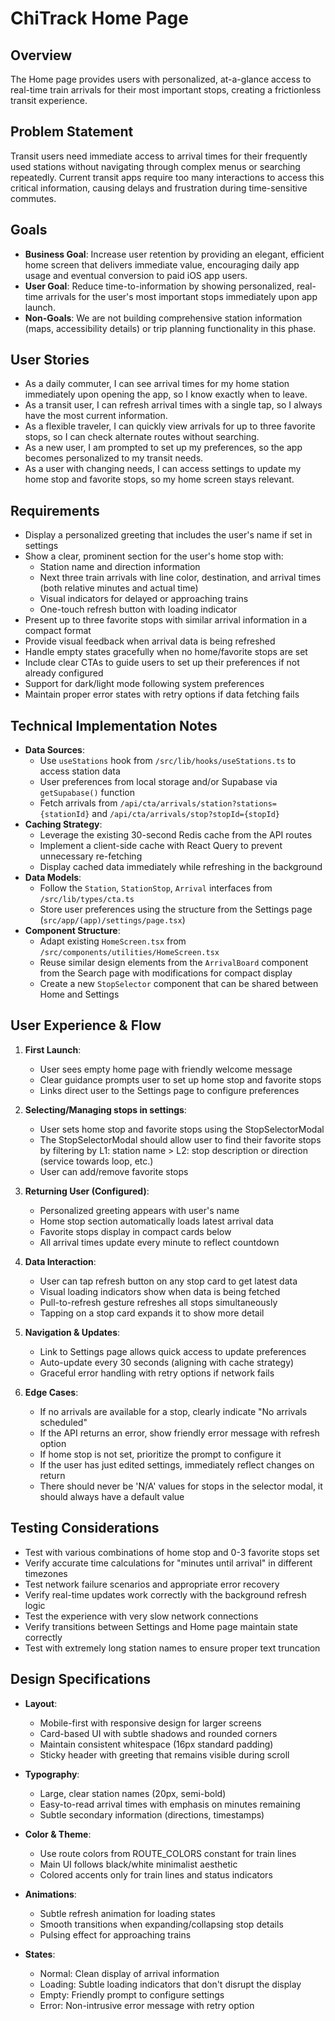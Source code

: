 # ChiTrack Home Page

## Overview
The Home page provides users with personalized, at-a-glance access to real-time train arrivals for their most important stops, creating a frictionless transit experience.

## Problem Statement
Transit users need immediate access to arrival times for their frequently used stations without navigating through complex menus or searching repeatedly. Current transit apps require too many interactions to access this critical information, causing delays and frustration during time-sensitive commutes.

## Goals
- **Business Goal**: Increase user retention by providing an elegant, efficient home screen that delivers immediate value, encouraging daily app usage and eventual conversion to paid iOS app users.
- **User Goal**: Reduce time-to-information by showing personalized, real-time arrivals for the user's most important stops immediately upon app launch.
- **Non-Goals**: We are not building comprehensive station information (maps, accessibility details) or trip planning functionality in this phase.

## User Stories
- As a daily commuter, I can see arrival times for my home station immediately upon opening the app, so I know exactly when to leave.
- As a transit user, I can refresh arrival times with a single tap, so I always have the most current information.
- As a flexible traveler, I can quickly view arrivals for up to three favorite stops, so I can check alternate routes without searching.
- As a new user, I am prompted to set up my preferences, so the app becomes personalized to my transit needs.
- As a user with changing needs, I can access settings to update my home stop and favorite stops, so my home screen stays relevant.

## Requirements
- Display a personalized greeting that includes the user's name if set in settings
- Show a clear, prominent section for the user's home stop with:
  - Station name and direction information
  - Next three train arrivals with line color, destination, and arrival times (both relative minutes and actual time)
  - Visual indicators for delayed or approaching trains
  - One-touch refresh button with loading indicator
- Present up to three favorite stops with similar arrival information in a compact format
- Provide visual feedback when arrival data is being refreshed
- Handle empty states gracefully when no home/favorite stops are set
- Include clear CTAs to guide users to set up their preferences if not already configured
- Support for dark/light mode following system preferences
- Maintain proper error states with retry options if data fetching fails

## Technical Implementation Notes
- **Data Sources**:
  - Use `useStations` hook from `/src/lib/hooks/useStations.ts` to access station data
  - User preferences from local storage and/or Supabase via `getSupabase()` function
  - Fetch arrivals from `/api/cta/arrivals/station?stations={stationId}` and `/api/cta/arrivals/stop?stopId={stopId}`
- **Caching Strategy**:
  - Leverage the existing 30-second Redis cache from the API routes
  - Implement a client-side cache with React Query to prevent unnecessary re-fetching
  - Display cached data immediately while refreshing in the background
- **Data Models**:
  - Follow the `Station`, `StationStop`, `Arrival` interfaces from `/src/lib/types/cta.ts`
  - Store user preferences using the structure from the Settings page (`src/app/(app)/settings/page.tsx`)
- **Component Structure**:
  - Adapt existing `HomeScreen.tsx` from `/src/components/utilities/HomeScreen.tsx`
  - Reuse similar design elements from the `ArrivalBoard` component from the Search page with modifications for compact display
  - Create a new `StopSelector` component that can be shared between Home and Settings

## User Experience & Flow
1. **First Launch**:
   - User sees empty home page with friendly welcome message
   - Clear guidance prompts user to set up home stop and favorite stops
   - Links direct user to the Settings page to configure preferences

2. **Selecting/Managing stops in settings**:
   - User sets home stop and favorite stops using the StopSelectorModal
   - The StopSelectorModal should allow user to find their favorite stops by filtering by L1: station name > L2: stop description or direction (service towards loop, etc.)
   - User can add/remove favorite stops

3. **Returning User (Configured)**:
   - Personalized greeting appears with user's name
   - Home stop section automatically loads latest arrival data
   - Favorite stops display in compact cards below
   - All arrival times update every minute to reflect countdown

3. **Data Interaction**:
   - User can tap refresh button on any stop card to get latest data
   - Visual loading indicators show when data is being fetched
   - Pull-to-refresh gesture refreshes all stops simultaneously
   - Tapping on a stop card expands it to show more detail

4. **Navigation & Updates**:
   - Link to Settings page allows quick access to update preferences
   - Auto-update every 30 seconds (aligning with cache strategy)
   - Graceful error handling with retry options if network fails

5. **Edge Cases**:
   - If no arrivals are available for a stop, clearly indicate "No arrivals scheduled"
   - If the API returns an error, show friendly error message with refresh option
   - If home stop is not set, prioritize the prompt to configure it
   - If the user has just edited settings, immediately reflect changes on return
   - There should never be 'N/A' values for stops in the selector modal, it should always have a default value

## Testing Considerations
- Test with various combinations of home stop and 0-3 favorite stops set
- Verify accurate time calculations for "minutes until arrival" in different timezones
- Test network failure scenarios and appropriate error recovery
- Verify real-time updates work correctly with the background refresh logic
- Test the experience with very slow network connections
- Verify transitions between Settings and Home page maintain state correctly
- Test with extremely long station names to ensure proper text truncation

## Design Specifications
- **Layout**:
  - Mobile-first with responsive design for larger screens
  - Card-based UI with subtle shadows and rounded corners
  - Maintain consistent whitespace (16px standard padding)
  - Sticky header with greeting that remains visible during scroll

- **Typography**:
  - Large, clear station names (20px, semi-bold)
  - Easy-to-read arrival times with emphasis on minutes remaining
  - Subtle secondary information (directions, timestamps)

- **Color & Theme**:
  - Use route colors from ROUTE_COLORS constant for train lines
  - Main UI follows black/white minimalist aesthetic
  - Colored accents only for train lines and status indicators

- **Animations**:
  - Subtle refresh animation for loading states
  - Smooth transitions when expanding/collapsing stop details
  - Pulsing effect for approaching trains

- **States**:
  - Normal: Clean display of arrival information
  - Loading: Subtle loading indicators that don't disrupt the display
  - Empty: Friendly prompt to configure settings
  - Error: Non-intrusive error message with retry option